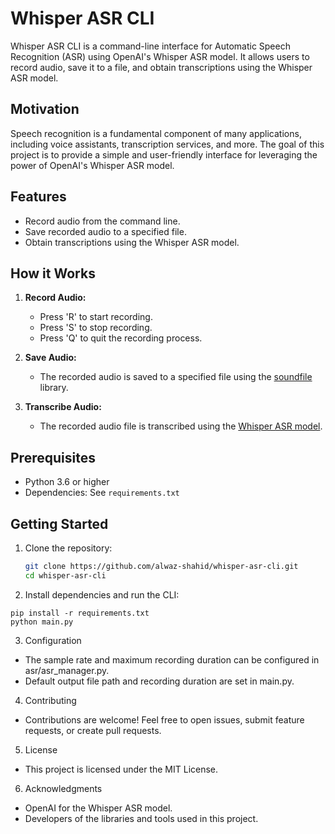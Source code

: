 # Whisper ASR CLI

Whisper ASR CLI is a command-line interface for Automatic Speech Recognition (ASR) using OpenAI's Whisper ASR model. It allows users to record audio, save it to a file, and obtain transcriptions using the Whisper ASR model.

## Motivation

Speech recognition is a fundamental component of many applications, including voice assistants, transcription services, and more. The goal of this project is to provide a simple and user-friendly interface for leveraging the power of OpenAI's Whisper ASR model.

## Features

- Record audio from the command line.
- Save recorded audio to a specified file.
- Obtain transcriptions using the Whisper ASR model.

## How it Works

1. **Record Audio:**
   - Press 'R' to start recording.
   - Press 'S' to stop recording.
   - Press 'Q' to quit the recording process.

2. **Save Audio:**
   - The recorded audio is saved to a specified file using the [soundfile](https://pysoundfile.readthedocs.io/) library.

3. **Transcribe Audio:**
   - The recorded audio file is transcribed using the [Whisper ASR model](https://github.com/openai/whisper-api).

## Prerequisites

- Python 3.6 or higher
- Dependencies: See `requirements.txt`

## Getting Started

1. Clone the repository:

   ```bash
   git clone https://github.com/alwaz-shahid/whisper-asr-cli.git
   cd whisper-asr-cli


2. Install dependencies and run the CLI:
```
pip install -r requirements.txt
python main.py
```
  
3. Configuration
- The sample rate and maximum recording duration can be configured in asr/asr_manager.py.
- Default output file path and recording duration are set in main.py.

4. Contributing
- Contributions are welcome! Feel free to open issues, submit feature requests, or create pull requests.

5. License
- This project is licensed under the MIT License.

6. Acknowledgments
- OpenAI for the Whisper ASR model.
- Developers of the libraries and tools used in this project.
